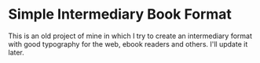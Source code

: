 Simple Intermediary Book Format
===============================

This is an old project of mine in which I try to create an intermediary format
with good typography for the web, ebook readers and others. I'll update it
later.
